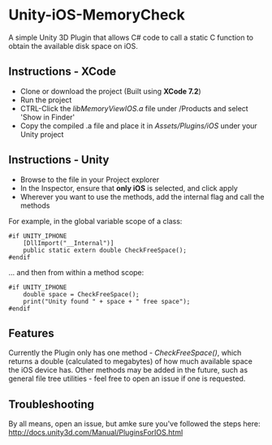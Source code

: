 # Unity-iOS-MemoryCheck

A simple Unity 3D Plugin that allows C# code to call a static C function to obtain the available disk space on iOS.

## Instructions - XCode

  * Clone or download the project (Built using **XCode 7.2**)
  * Run the project
  * CTRL-Click the _libMemoryViewIOS.a_ file under /Products and select 'Show in Finder'
  * Copy the compiled .a file and place it in _Assets/Plugins/iOS_ under your Unity project

## Instructions - Unity

  * Browse to the file in your Project explorer
  * In the Inspector, ensure that **only iOS** is selected, and click apply
  * Wherever you want to use the methods, add the internal flag and call the methods

  For example, in the global variable scope of a class:

  ```
  #if UNITY_IPHONE
      [DllImport("__Internal")]
      public static extern double CheckFreeSpace();
  #endif
  ```

  ... and then from within a method scope:

  ```
  #if UNITY_IPHONE
      double space = CheckFreeSpace();
      print("Unity found " + space + " free space");
  #endif
  ```

 ## Features

  Currently the Plugin only has one method - _CheckFreeSpace()_, which returns a double (calculated to megabytes) of how much available space the iOS device has.
  Other methods may be added in the future, such as general file tree utilities - feel free to open an issue if one is requested.
  
## Troubleshooting

By all means, open an issue, but amke sure you've followed the steps here: http://docs.unity3d.com/Manual/PluginsForIOS.html
